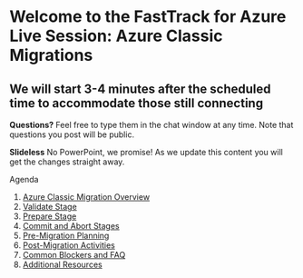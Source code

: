 # Welcome to the FastTrack for Azure Live Session: Azure Classic Migrations
## We will start 3-4 minutes after the scheduled time to accommodate those still connecting

**Questions?** Feel free to type them in the chat window at any time. Note that questions you post will be public.

**Slideless** No PowerPoint, we promise! As we update this content you will get the changes straight away.

Agenda
1. [Azure Classic Migration Overview](./overview.md)
2. [Validate Stage](./validate.md)
3. [Prepare Stage](./prepare.md)
4. [Commit and Abort Stages](./migrate.md)
5. [Pre-Migration Planning](./premigration.md)
6. [Post-Migration Activities](./postmigration.md)
7. [Common Blockers and FAQ](./blockers.md)
8. [Additional Resources](./resources.md)